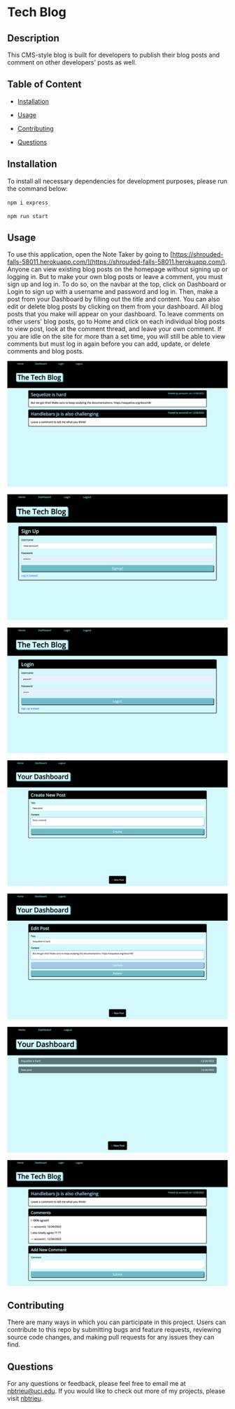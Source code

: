 # Tech Blog
## Description

This CMS-style blog is built for developers to publish their blog posts and comment on other developers’ posts as well.

## Table of Content

* [Installation](#installation)

* [Usage](#usage)

* [Contributing](#contributing)

* [Questions](#questions)   


## Installation

To install all necessary dependencies for development purposes, please run the command below:  

``npm i express``  

``npm run start``


## Usage

To use this application, open the Note Taker by going to [https://shrouded-falls-58011.herokuapp.com/](https://shrouded-falls-58011.herokuapp.com/). Anyone can view existing blog posts on the homepage without signing up or logging in. But to make your own blog posts or leave a comment, you must sign up and log in. To do so, on the navbar at the top, click on Dashboard or Login to sign up with a username and password and log in. Then, make a post from your Dashboard by filling out the title and content. You can also edit or delete blog posts by clicking on them from your dashboard. All blog posts that you make will appear on your dashboard. To leave comments on other users' blog posts, go to Home and click on each individual blog posts to view post, look at the comment thread, and leave your own comment. If you are idle on the site for more than a set time, you will still be able to view comments but must log in again before you can add, update, or delete comments and blog posts.

 
![Homepage](./assets/screenshots/Homepage.png)  

![Signup](./assets/screenshots/Signup.png)  

![Login](./assets/screenshots/Login.png)  

![Create New Post](./assets/screenshots/New-Post.png)  

![Edit or Delete Post](./assets/screenshots/Edit-Delete.png)  

![Dashboard](./assets/screenshots/Dashboard.png)  

![Comments](./assets/screenshots/Comments.png)  


## Contributing

There are many ways in which you can participate in this project.
Users can contribute to this repo by submitting bugs and feature requests, reviewing source code changes, and making pull requests for any issues they can find.    


## Questions

For any questions or feedback, please feel free to email me at nbtrieu@uci.edu.
If you would like to check out more of my projects, please visit [nbtrieu](https://github.com/nbtrieu).
